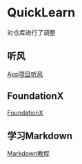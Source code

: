 # QuickLearn
对仓库进行了调整

## 听风
[App项目听风](https://github.com/Kai0809v/TingFeng "第一次尝试开发App的项目")

## FoundationX
[FoundationX](https://github.com/Kai0809v/FoundationX "可以以此为基础开发一些App")

## 学习Markdown
[Markdown教程](https://markdown.com.cn/basic-syntax/links.html "Markdown教程")

